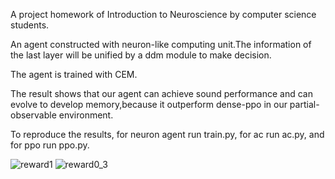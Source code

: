 A project homework of Introduction to Neuroscience by computer science students.

An agent constructed with neuron-like computing unit.The information of the last layer will be unified by a ddm module to make decision.

The agent is trained with CEM.

The result shows that our agent can achieve sound performance and can evolve to develop memory,because it outperform dense-ppo in our partial-observable environment.

To reproduce the results, for neuron agent run train.py, for ac run ac.py, and for ppo run ppo.py.

![reward1](https://github.com/user-attachments/assets/e8efa335-9363-4920-8a84-a580199e2a75)
![reward0_3](https://github.com/user-attachments/assets/dcd20de8-832d-4763-aa8d-f92cd888d9c0)

